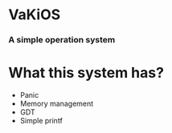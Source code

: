 # VaKiOS
<h3>A simple operation system</h3>

# What this system has?
* Panic
* Memory management
* GDT
* Simple printf
